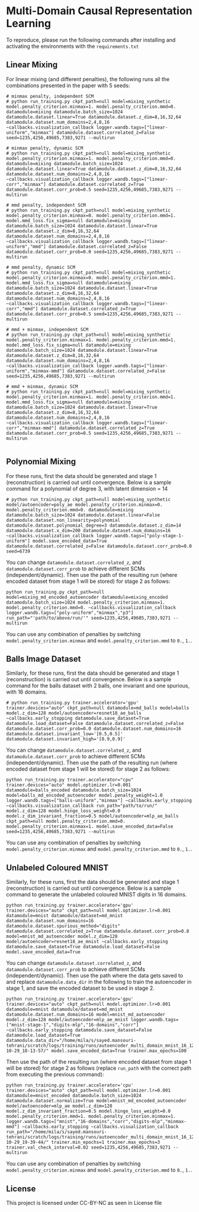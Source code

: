 # Multi-Domain Causal Representation Learning

To reproduce, please run the following commands after installing and activating the environments with the `requirements.txt`


## Linear Mixing
For linear mixing (and different penalties), the following runs all the combinations presented in the paper with 5 seeds:

```
# minmax penalty, independent SCM
# python run_training.py ckpt_path=null model=mixing_synthetic model.penalty_criterion.minmax=1. model.penalty_criterion.mmd=0. datamodule=mixing datamodule.batch_size=1024 datamodule.dataset.linear=True datamodule.dataset.z_dim=8,16,32,64 datamodule.dataset.num_domains=2,4,8,16 ~callbacks.visualization_callback logger.wandb.tags=["linear-uniform","minmax"] datamodule.dataset.correlated_z=False seed=1235,4256,49685,7383,9271 --multirun

# minmax penalty, dynamic SCM
# python run_training.py ckpt_path=null model=mixing_synthetic model.penalty_criterion.minmax=1. model.penalty_criterion.mmd=0. datamodule=mixing datamodule.batch_size=1024 datamodule.dataset.linear=True datamodule.dataset.z_dim=8,16,32,64 datamodule.dataset.num_domains=2,4,8,16 ~callbacks.visualization_callback logger.wandb.tags=["linear-corr","minmax"] datamodule.dataset.correlated_z=True datamodule.dataset.corr_prob=0.5 seed=1235,4256,49685,7383,9271 --multirun

# mmd penalty, independent SCM
# python run_training.py ckpt_path=null model=mixing_synthetic model.penalty_criterion.minmax=0. model.penalty_criterion.mmd=1. model.mmd_loss.fix_sigma=null datamodule=mixing datamodule.batch_size=1024 datamodule.dataset.linear=True datamodule.dataset.z_dim=8,16,32,64 datamodule.dataset.num_domains=2,4,8,16 ~callbacks.visualization_callback logger.wandb.tags=["linear-uniform","mmd"] datamodule.dataset.correlated_z=False datamodule.dataset.corr_prob=0.0 seed=1235,4256,49685,7383,9271 --multirun

# mmd penalty, dynamic SCM
# python run_training.py ckpt_path=null model=mixing_synthetic model.penalty_criterion.minmax=0. model.penalty_criterion.mmd=1. model.mmd_loss.fix_sigma=null datamodule=mixing datamodule.batch_size=1024 datamodule.dataset.linear=True datamodule.dataset.z_dim=8,16,32,64 datamodule.dataset.num_domains=2,4,8,16 ~callbacks.visualization_callback logger.wandb.tags=["linear-corr","mmd"] datamodule.dataset.correlated_z=True datamodule.dataset.corr_prob=0.5 seed=1235,4256,49685,7383,9271 --multirun

# mmd + minmax, independent SCM
# python run_training.py ckpt_path=null model=mixing_synthetic model.penalty_criterion.minmax=1. model.penalty_criterion.mmd=1. model.mmd_loss.fix_sigma=null datamodule=mixing datamodule.batch_size=1024 datamodule.dataset.linear=True datamodule.dataset.z_dim=8,16,32,64 datamodule.dataset.num_domains=2,4,8,16 ~callbacks.visualization_callback logger.wandb.tags=["linear-uniform","minmax-mmd"] datamodule.dataset.correlated_z=False seed=1235,4256,49685,7383,9271 --multirun

# mmd + minmax, dynamic SCM
# python run_training.py ckpt_path=null model=mixing_synthetic model.penalty_criterion.minmax=1. model.penalty_criterion.mmd=1. model.mmd_loss.fix_sigma=null datamodule=mixing datamodule.batch_size=1024 datamodule.dataset.linear=True datamodule.dataset.z_dim=8,16,32,64 datamodule.dataset.num_domains=2,4,8,16 ~callbacks.visualization_callback logger.wandb.tags=["linear-corr","minmax-mmd"] datamodule.dataset.correlated_z=True datamodule.dataset.corr_prob=0.5 seed=1235,4256,49685,7383,9271 --multirun


```

## Polynomial Mixing

For these runs, first the data should be generated and stage 1 (reconstruction) is carried out until convergence. Below is a sample command for a polynomial of degree 3, with latent dimension = 14

```
# python run_training.py ckpt_path=null model=mixing_synthetic model/autoencoder=poly_ae model.penalty_criterion.minmax=0. model.penalty_criterion.mmd=0. datamodule=mixing datamodule.batch_size=1024 datamodule.dataset.linear=False datamodule.dataset.non_linearity=polynomial datamodule.dataset.polynomial_degree=3 datamodule.dataset.z_dim=14 datamodule.dataset.x_dim=200 datamodule.dataset.num_domains=16 ~callbacks.visualization_callback logger.wandb.tags=["poly-stage-1-uniform"] model.save_encoded_data=True datamodule.dataset.correlated_z=False datamodule.dataset.corr_prob=0.0 seed=6739
```
You can change `datamodule.dataset.correlated_z`, and `datamodule.dataset.corr_prob` to achieve different SCMs (independent/dynamic).
Then use the path of the resulting run (where encoded dataset from stage 1 will be stored) for stage 2 as follows:
```
python run_training.py ckpt_path=null model=mixing_md_encoded_autoencoder datamodule=mixing_encoded datamodule.batch_size=1024 model.penalty_criterion.minmax=1. model.penalty_criterion.mmd=0. ~callbacks.visualization_callback logger.wandb.tags=["poly-uniform","minmax","p3"] run_path="'path/to/above/run/'" seed=1235,4256,49685,7383,9271 --multirun
```
You can use any combination of penalties by switching `model.penalty_criterion.minmax` and `model.penalty_criterion.mmd` to `0.`, `1.`. 

## Balls Image Dataset

Similarly, for these runs, first the data should be generated and stage 1 (reconstruction) is carried out until convergence. Below is a sample command for the balls dataset with 2 balls, one invariant and one spurious, with 16 domains.

```
# python run_training.py trainer.accelerator='gpu' trainer.devices="auto" ckpt_path=null datamodule=md_balls model=balls model.z_dim=128 model/autoencoder=resnet18_ae_balls ~callbacks.early_stopping datamodule.save_dataset=True datamodule.load_dataset=False datamodule.dataset.correlated_z=False datamodule.dataset.corr_prob=0.0 datamodule.dataset.num_domains=16 datamodule.dataset.invariant_low='[0.5,0.5]' datamodule.dataset.invariant_high='[0.9,0.9]'
```
You can change `datamodule.dataset.correlated_z`, and `datamodule.dataset.corr_prob` to achieve different SCMs (independent/dynamic).
Then use the path of the resulting run (where encoded dataset from stage 1 will be stored) for stage 2 as follows:
```
python run_training.py trainer.accelerator="cpu" trainer.devices="auto" model.optimizer.lr=0.001 datamodule=balls_encoded datamodule.batch_size=1024 model=balls_md_encoded_autoencoder model.penalty_weight=1.0 logger.wandb.tags=["balls-uniform","minmax"] ~callbacks.early_stopping ~callbacks.visualization_callback run_path="path/to/run/" model.z_dim=128 model.hinge_loss_weight=0.0 model.z_dim_invariant_fraction=0.5 model/autoencoder=mlp_ae_balls ckpt_path=null model.penalty_criterion.mmd=0. model.penalty_criterion.minmax=1. model.save_encoded_data=False seed=1235,4256,49685,7383,9271 --multirun
```
You can use any combination of penalties by switching `model.penalty_criterion.minmax` and `model.penalty_criterion.mmd` to `0.`, `1.`. 

## Unlabeled Coloured MNIST

Similarly, for these runs, first the data should be generated and stage 1 (reconstruction) is carried out until convergence. Below is a sample command to generate the unlabeled coloured MNIST digits in 16 domains.

```
python run_training.py trainer.accelerator='gpu' trainer.devices="auto" ckpt_path=null model.optimizer.lr=0.001 datamodule=mnist datamodule/dataset=md_mnist datamodule.dataset.num_domains=16 datamodule.dataset.spurious_method="digits" datamodule.dataset.correlated_z=True datamodule.dataset.corr_prob=0.8 model=mnist_md_autoencoder model.z_dim=128 model/autoencoder=resnet18_ae_mnist ~callbacks.early_stopping datamodule.save_dataset=True datamodule.load_dataset=False model.save_encoded_data=True
```
You can change `datamodule.dataset.correlated_z`, and `datamodule.dataset.corr_prob` to achieve different SCMs (independent/dynamic).
Then use the path where the data gets saved to and replace `datamodule.data_dir` in the following to train the autoencoder in stage 1, and save the encoded dataset to be used in stage 2.
```
python run_training.py trainer.accelerator='gpu' trainer.devices="auto" ckpt_path=null model.optimizer.lr=0.001 datamodule=mnist datamodule/dataset=md_mnist datamodule.dataset.num_domains=16 model=mnist_md_autoencoder model.z_dim=128 model/autoencoder=mlp_ae_mnist logger.wandb.tags=["mnist-stage-1","digits-mlp","16-domains","corr"] ~callbacks.early_stopping datamodule.save_dataset=False datamodule.load_dataset=True datamodule.data_dir="/home/mila/s/sayed.mansouri-tehrani/scratch/logs/training/runs/autoencoder_multi_domain_mnist_16_128/2023-10-29_18-13-57/" model.save_encoded_data=True trainer.max_epochs=100
```
Then use the path of the resulting run (where encoded dataset from stage 1 will be stored) for stage 2 as follows (replace `run_path` with the correct path from executing the previous command):
```
python run_training.py trainer.accelerator='cpu' trainer.devices="auto" ckpt_path=null model.optimizer.lr=0.001 datamodule=mnist_encoded datamodule.batch_size=1024 datamodule.dataset.normalize=True model=mnist_md_encoded_autoencoder model/autoencoder=mlp_ae model.z_dim=128 model.z_dim_invariant_fraction=0.5 model.hinge_loss_weight=0.0 model.penalty_criterion.mmd=1. model.penalty_criterion.minmax=1. logger.wandb.tags=["mnist","16-domains","corr","digits-mlp","minmax-mmd"] ~callbacks.early_stopping ~callbacks.visualization_callback run_path="/home/mila/s/sayed.mansouri-tehrani/scratch/logs/training/runs/autoencoder_multi_domain_mnist_16_128/2023-10-29_19-39-44/" trainer.min_epochs=1 trainer.max_epochs=3 trainer.val_check_interval=0.02 seed=1235,4256,49685,7383,9271 --multirun
```
You can use any combination of penalties by switching `model.penalty_criterion.minmax` and `model.penalty_criterion.mmd` to `0.`, `1.`. 

## License 

This project is licensed under CC-BY-NC as seen in License file
